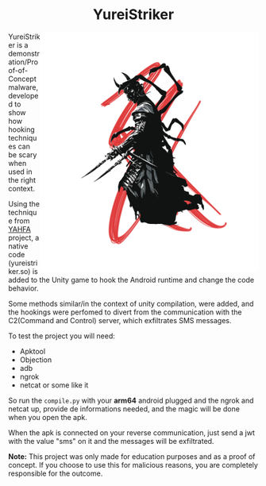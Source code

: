 <h1 align="center">YureiStriker</h1>
<img align="right" heigth="440" width="440" src="./yureiStriker.png"/>

<p>
YureiStriker is a demonstration/Proof-of-Concept malware, developed to show how hooking techniques can be scary when used in the right context.
</p>

<p>
Using the technique from <a href="https://github.com/PAGalaxyLab/YAHFA/tree/master">YAHFA</a> project, a native code (yureistriker.so) is added to the Unity game to hook the Android runtime and change the code behavior.
</p>

<p>
Some methods similar/in the context of unity compilation, were added, and the hookings were perfomed to divert from the communication with the C2(Command and Control) server, which exfiltrates SMS messages.
</p>

To test the project you will need:
- Apktool
- Objection
- adb
- ngrok
- netcat or some like it

So run the ```compile.py``` with your **arm64** android plugged and the ngrok and netcat up, provide de informations needed, and the magic will be done when you open the apk.

<p>
When the apk is connected on your reverse communication, just send a jwt with the value "sms" on it and the messages will be exfiltrated.
</p>

<p>
<b>Note:</b> This project was only made for education purposes and as a proof of concept. If you choose to use this for malicious reasons, you are completely responsible for the outcome.
</p>

